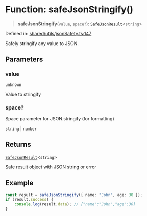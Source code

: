 # Function: safeJsonStringify()

> **safeJsonStringify**(`value`, `space?`): [`SafeJsonResult`](../interfaces/SafeJsonResult.md)\<`string`\>

Defined in: [shared/utils/jsonSafety.ts:147](https://github.com/Nick2bad4u/Uptime-Watcher/blob/2a45eeb1723f8f7089001af2c92aa07d82dfe7e4/shared/utils/jsonSafety.ts#L147)

Safely stringify any value to JSON.

## Parameters

### value

`unknown`

Value to stringify

### space?

Space parameter for JSON.stringify (for formatting)

`string` | `number`

## Returns

[`SafeJsonResult`](../interfaces/SafeJsonResult.md)\<`string`\>

Safe result object with JSON string or error

## Example

```typescript
const result = safeJsonStringify({ name: "John", age: 30 });
if (result.success) {
    console.log(result.data); // {"name":"John","age":30}
}
```
